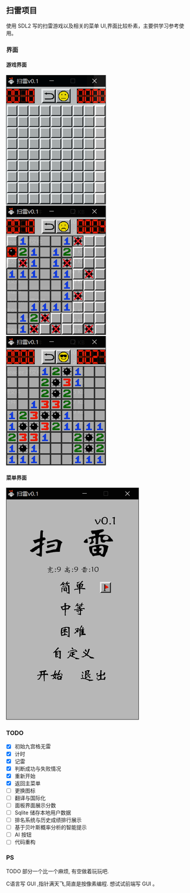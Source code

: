## 扫雷项目

使用 SDL2 写的扫雷游戏以及相关的菜单 UI,界面比较朴素，主要供学习参考使用。

### 界面

#### 游戏界面

![avatar1](source/gameUI.png) ![avatar2](source/gameUI2.png) ![avatar3](source/gameUI3.png)

#### 菜单界面

![avatar4](source/ManuUI.png)



### TODO
 
- [x] 初始九宫格无雷  
- [x] 计时  
- [x] 记雷  
- [x] 判断成功与失败情况  
- [x] 重新开始  
- [x] 返回主菜单
- [ ] 更换图标
- [ ] 翻译与国际化
- [ ] 面板界面展示分数  
- [ ] Sqlite 储存本地用户数据
- [ ] 排名系统与历史成绩排行展示
- [ ] 基于贝叶斯概率分析的智能提示
- [ ] AI 按钮
- [ ] 代码重构

### PS

TODO 部分一个比一个麻烦, 有空做着玩玩吧.

C语言写 GUI ,指针满天飞,简直是按像素编程. 想试试前端写 GUI 。